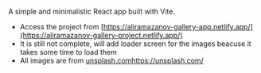 A simple and minimalistic React app built with Vite.
- Access the project from [https://aliramazanov-gallery-app.netlify.app/](https://aliramazanov-gallery-project.netlify.app/)
- It is still not complete, will add loader screen for the images beacuse it takes some time to load them
- All images are from [unsplash.com](https://unsplash.com/)https://unsplash.com/

